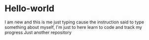 # Hello-world
I am new and this is me just typing cause the instruction said to type something about myself, I'm just to here learn to code and track my progress
Just another repository

